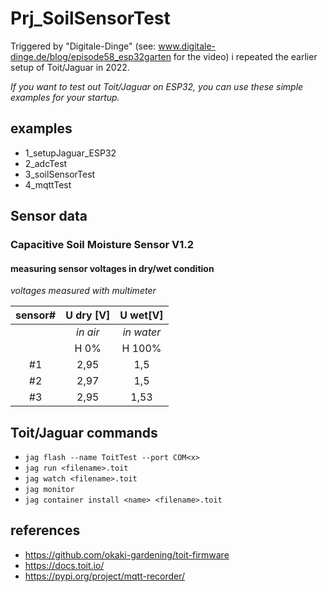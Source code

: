 # Prj_SoilSensorTest

Triggered by "Digitale-Dinge" (see: www.digitale-dinge.de/blog/episode58_esp32garten for the video) i repeated the earlier setup of Toit/Jaguar in 2022. 

*If you want to test out Toit/Jaguar on ESP32, you can use these simple examples for your startup.*

## examples
- 1_setupJaguar_ESP32
- 2_adcTest
- 3_soilSensorTest
- 4_mqttTest


## Sensor data
### Capacitive Soil Moisture Sensor V1.2

#### measuring sensor voltages in dry/wet condition
*voltages measured with multimeter*

sensor#  | U dry [V]| U wet[V]
:---:|:---:|:---:
| | *in air* | *in water* |
| | H 0% | H 100% |
#1 | 2,95 | 1,5
#2|2,97|1,5
#3|2,95|1,53

## Toit/Jaguar commands
- `jag flash --name ToitTest --port COM<x>`
- `jag run <filename>.toit`
- `jag watch <filename>.toit`
- `jag monitor`
- `jag container install <name> <filename>.toit`


## references
- https://github.com/okaki-gardening/toit-firmware
- https://docs.toit.io/
- https://pypi.org/project/mqtt-recorder/